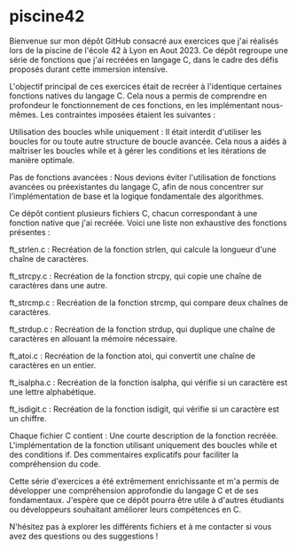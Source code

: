 # piscine42

Bienvenue sur mon dépôt GitHub consacré aux exercices que j'ai réalisés lors de la piscine de l'école 42 à Lyon en Aout 2023. Ce dépôt regroupe une série de fonctions que j'ai recréées en langage C, dans le cadre des défis proposés durant cette immersion intensive.

L'objectif principal de ces exercices était de recréer à l'identique certaines fonctions natives du langage C. Cela nous a permis de comprendre en profondeur le fonctionnement de ces fonctions, en les implémentant nous-mêmes. Les contraintes imposées étaient les suivantes :

Utilisation des boucles while uniquement : Il était interdit d'utiliser les boucles for ou toute autre structure de boucle avancée. Cela nous a aidés à maîtriser les boucles while et à gérer les conditions et les itérations de manière optimale.

Pas de fonctions avancées : Nous devions éviter l'utilisation de fonctions avancées ou préexistantes du langage C, afin de nous concentrer sur l'implémentation de base et la logique fondamentale des algorithmes.

Ce dépôt contient plusieurs fichiers C, chacun correspondant à une fonction native que j'ai recréée. Voici une liste non exhaustive des fonctions présentes :

ft_strlen.c : Recréation de la fonction strlen, qui calcule la longueur d'une chaîne de caractères.

ft_strcpy.c : Recréation de la fonction strcpy, qui copie une chaîne de caractères dans une autre.

ft_strcmp.c : Recréation de la fonction strcmp, qui compare deux chaînes de caractères.

ft_strdup.c : Recréation de la fonction strdup, qui duplique une chaîne de caractères en allouant la mémoire nécessaire.

ft_atoi.c : Recréation de la fonction atoi, qui convertit une chaîne de caractères en un entier.

ft_isalpha.c : Recréation de la fonction isalpha, qui vérifie si un caractère est une lettre alphabétique.

ft_isdigit.c : Recréation de la fonction isdigit, qui vérifie si un caractère est un chiffre.

Chaque fichier C contient :
Une courte description de la fonction recréée.
L'implémentation de la fonction utilisant uniquement des boucles while et des conditions if.
Des commentaires explicatifs pour faciliter la compréhension du code.

Cette série d'exercices a été extrêmement enrichissante et m'a permis de développer une compréhension approfondie du langage C et de ses fondamentaux. J'espère que ce dépôt pourra être utile à d'autres étudiants ou développeurs souhaitant améliorer leurs compétences en C.

N'hésitez pas à explorer les différents fichiers et à me contacter si vous avez des questions ou des suggestions !
